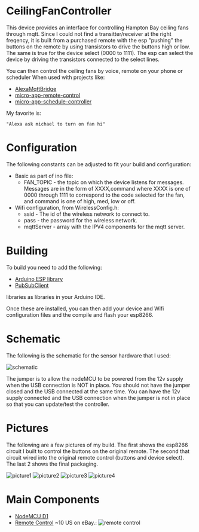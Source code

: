 # CeilingFanController

This device provides an interface for controlling Hampton Bay
ceiling fans through mqtt.  Since I could not find a transitter/receiver
at the right freqency, it is built from a purchased remote
with the esp "pushing" the buttons on the remote by using
transistors to drive the buttons high or low.  The same is true for the device
select (0000 to 1111).  The esp can select the device by driving the
transistors connected to the select lines.

You can then control the ceiling fans by voice, remote on your phone or
scheduler When used with projects like:

* [AlexaMqttBridge](https://github.com/mhdawson/AlexaMqttBridge)
* [micro-app-remote-control](https://github.com/mhdawson/micro-app-remote-control)
* [micro-app-schedule-controller](https://github.com/mhdawson/micro-app-schedule-controller)

My favorite is:

```
"Alexa ask michael to turn on fan hi"
```

# Configuration

The following constants can be adjusted to fit your build
and configuration:

* Basic as part of ino file:
  * FAN_TOPIC - the topic on which the device listens
    for messages.  Messages are in the form of XXXX,command
    where XXXX is one of 0000 through 1111 to correspond to
    the code selected for the fan, and command is one of
    high, med, low or off.
* Wifi configuration, from WirelessConfig.h:
  * ssid - The id of the wireless network to connect to.
  * pass - the password for the wireless network.
  * mqttServer - array with the IPV4 components for the mqtt
    server.

# Building

To build you need to add the following:

* [Arduino ESP library](https://github.com/esp8266/Arduino)
* [PubSubClient](https://github.com/knolleary/pubsubclient)

libraries as libraries in your Arduino IDE.

Once these are installed, you can then add your device and
Wifi configuration files and the compile and flash your esp8266.

# Schematic

The following is the schematic for the sensor hardware that I used:

![schematic](https://raw.githubusercontent.com/mhdawson/arduino-esp8266/master/pictures/fan-circuit.png)

The jumper is to allow the nodeMCU to be powered from the 12v supply when the
USB connection is NOT in place.  You should not have the jumper closed and the
USB connected at the same time.  You can have the 12v supply connected and the
USB connection when the jumper is not in place so that you can update/test the
controller.

# Pictures

The following are a few pictures of my build.  The first shows the esp8266 circuit I built to control the buttons on the original remote.  The second that circuit wired into the original remote control (buttons and device select).  The last 2 shows the final packaging.

![picture1](https://raw.githubusercontent.com/mhdawson/arduino-esp8266/master/pictures/fancontroller1.jpg)
![picture2](https://raw.githubusercontent.com/mhdawson/arduino-esp8266/master/pictures/fancontroller2.jpg)
![picture3](https://raw.githubusercontent.com/mhdawson/arduino-esp8266/master/pictures/fancontroller3.jpg)
![picture4](https://raw.githubusercontent.com/mhdawson/arduino-esp8266/master/pictures/fancontroller4.jpg)

# Main Components

* [NodeMCU D1](http://www.ebay.com/itm/NodeMCU-Lua-ESP-12-WeMos-D1-Mini-WIFI-4M-Bytes-Development-Board-Module-ESP8266-/321989574625)
* [Remote Control](http://www.ebay.com/itm/232182237267?_trksid=p2060353.m2749.l2649&ssPageName=STRK%3AMEBIDX%3AIT)  ~10 US on eBay.:
  ![remote control](https://raw.githubusercontent.com/mhdawson/arduino-esp8266/master/pictures/fanremote.jpg)
